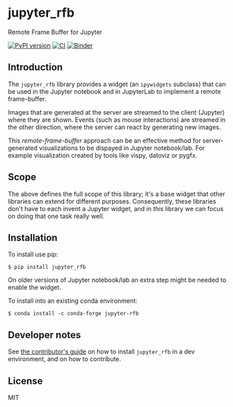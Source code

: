 # jupyter_rfb

Remote Frame Buffer for Jupyter

[![PyPI version](https://badge.fury.io/py/jupyter-rfb.svg)](https://badge.fury.io/py/jupyter-rfb)
[![CI](https://github.com/vispy/jupyter_rfb/actions/workflows/ci.yml/badge.svg)](https://github.com/vispy/jupyter_rfb/actions)
[![Binder](https://mybinder.org/badge_logo.svg)](https://mybinder.org/v2/gh/vispy/jupyter_rfb/main?urlpath=lab/tree/examples/hello_world.ipynb)

## Introduction

The `jupyter_rfb` library provides a widget (an `ipywidgets` subclass)
that can be used in the Jupyter notebook and in JupyterLab to implement
a remote frame-buffer.

Images that are generated at the server are streamed to the client
(Jupyter) where they are shown. Events (such as mouse interactions) are
streamed in the other direction, where the server can react by
generating new images.

This *remote-frame-buffer* approach can be an effective method for
server-generated visualizations to be dispayed in Jupyter notebook/lab. For
example visualization created by tools like vispy, datoviz or pygfx.


## Scope

The above defines the full scope of this library; it's a base widget
that other libraries can extend for different purposes. Consequently,
these libraries don't have to each invent a Jupyter widget, and in
*this* library we can focus on doing that one task really well.


## Installation

To install use pip:

    $ pip install jupyter_rfb

On older versions of Jupyter notebook/lab an extra step might be needed
to enable the widget.

To install into an existing conda environment:

    $ conda install -c conda-forge jupyter-rfb


## Developer notes

See [the contributor's guide](CONTRIBUTING.md) on how to install ``jupyter_rfb``
in a dev environment, and on how to contribute.


## License

MIT
